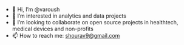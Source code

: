 - 👋 Hi, I’m @varoush
- 👀 I’m interested in analytics and data projects 
- 💞️ I’m looking to collaborate on open source projects in healthtech, medical devices and non-profits
- 📫 How to reach me: shourav9@gmail.com

<!---
varoush/varoush is a ✨ special ✨ repository because its `README.md` (this file) appears on your GitHub profile.
You can click the Preview link to take a look at your changes.
--->

